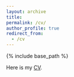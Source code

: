 ```yaml
---
layout: archive
title: 
permalink: /cv/
author_profile: true
redirect_from: 
  - /cv
---
```


{% include base_path %}

Here is my [CV](/files/CV_SaeraOh.pdf).
